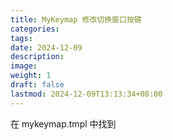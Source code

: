 ```yaml
---
title: MyKeymap 修改切换窗口按键
categories: 
tags: 
date: 2024-12-09
description: 
image: 
weight: 1
draft: false
lastmod: 2024-12-09T13:13:34+08:00
---
```

在 mykeymap.tmpl 中找到 